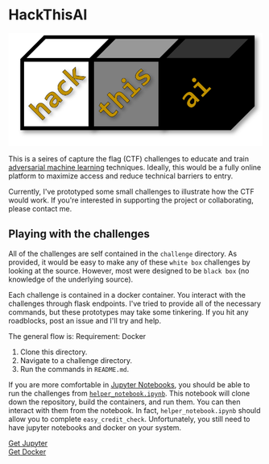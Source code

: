 # HackThisAI
![logo](htai.png)

This is a seires of capture the flag (CTF) challenges to educate and train [adversarial machine learning](https://en.wikipedia.org/wiki/Adversarial_machine_learning) techniques. Ideally, this would be a fully online platform to maximize access and reduce technical barriers to entry.  

Currently, I've prototyped some small challenges to illustrate how the CTF would work. If you're interested in supporting the project or collaborating, please contact me.  

## Playing with the challenges

All of the challenges are self contained in the `challenge` directory. As provided, it would be easy to make any of these `white box` challenges by looking at the source. However, most were designed to be `black box` (no knowledge of the underlying source).  

Each challenge is contained in a docker container. You interact with the challenges through flask endpoints. I've tried to provide all of the necessary commands, but these prototypes may take some tinkering. If you hit any roadblocks, post an issue and I'll try and help.

The general flow is:
Requirement: Docker
1. Clone this directory.
2. Navigate to a challenge directory.
3. Run the commands in `README.md`.

If you are more comfortable in [Jupyter Notebooks](https://jupyter.org/), you should be able to run the challenges from [`helper_notebook.ipynb`](https://github.com/JosephTLucas/HackThisAI/blob/main/helper_notebook.ipynb). This notebook will clone down the repository, build the containers, and run them. You can then interact with them from the notebook. In fact, `helper_notebook.ipynb` should allow you to complete `easy_credit_check`. Unfortunately, you still need to have jupyter notebooks and docker on your system.

[Get Jupyter](https://jupyter.org/install)  
[Get Docker](https://docs.docker.com/get-docker/)  
